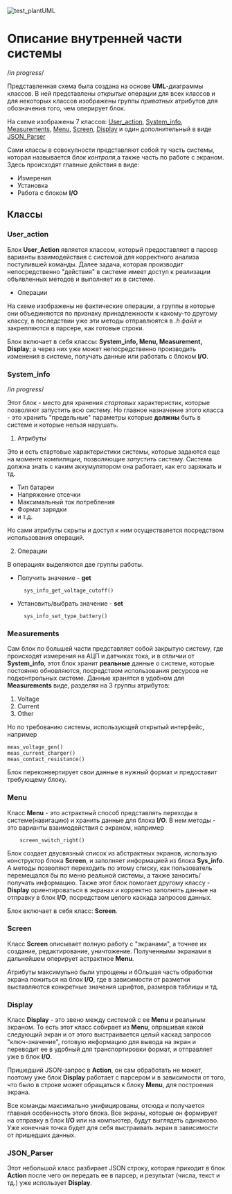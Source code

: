 
![test_plantUML](http://www.plantuml.com/plantuml/png/R8tDIW9H5CVtzodE0oJKDaGQz0P6ZZ9N5wv4Icl07D6Hg9KVco1Bw4d6eIandNc5SzweSsUSOO8MztBuV_n_5nEtEtQd3mDXb9lLkWc5GQ_l5agWsgefQvsgULa7KPDcwp_dQ8pjk_lOALjIcjdIhVCuP5LdHAMg6jT66mgfa8QcerWnLCkIR3JJP35RlL9rizCmB2Mjj9Lvnx0GOkYuFOXbSFhv3eZYn7xkdP-Tbl03C4AFPZJ7W6OO08QuuSF33SiBUaMVxu2lEQs1lmMR8UxGEycjx32a1RyPBUcT5vCj_EJg3su1VJ1kNDiPvZj10Zj0JFjEkGnO0HwqkMVjIxDphOWfRvg5Urh-9N4G4YIjw0K3ZQtOaz6W-vJdRa7NEKjBlGxwnaYZqUVgEjdnVnkjWXwtMI1wvrTmt6oyaRxl5_HIzLgfUqS4Zuah32uCtOsi_UyTOcBiE8diIvAPn_ERUGDaqPS30rlpr53ggp8o19xxFh2zzYxs8fm3GYTQsxYNtJNOWGpbLpsAcQTjf5zV4-byn0RsbZbxwMK723uCxAypA3K85T4rJSNnt8CuIgmue3fyyVGmGGyx7FYlx--25fvS7VZXmFR4Tn4e0g1OCf6CPVfAZE3FgwGwIQzRgo-e-raGUF8GJixKukTH6FS1VXCozlqMfCCJU6eklm5Ias-nAx8_KLfiyIoKj67zAjbBHTbLefEVGXggH1uDF8Qr5i5RQQOErz38Q920vCcFHvxevvxePvxefvxepPxepPxehPxe3PxefvxeHvxeRPxevvwKtPTEOTfrfWqeWl80Tc3qIUzeRSNJDnMz1pjkDbgtJnjOX8-MR4a7BT4jOWQQAPHbDAvWfa3Ha2yCEbNUKq43PwCGuVhB-Sbjx8xWXMajX2-sLs0CaTJmIMek2fqDwAD2vtCDBvYOUCLVQubobs4dQJMChoySrHnImotHAttkE3r5x_oUejQDnrhkyS0qaEBMzX7_gtZgOcvSnkLk3cmS3b_nf3wEbSw0UQu6vY6GDz8683l0D6_JO74l4MQso30vhKdvxYOsQheV_dyLJih3AkeY4fh2EPwh4RcOZ2_nKjigLRPqJapZMYekYvn5gV1UQjaJaNgo6Axytu2cArz5bw6qy8bNYtUBLBbvvedmU4suMLCo19K8eed6t5c7dkhesa9PHC__k91mOW_WXLGAUXI_WxCYe6-jJdGvwG6ZjoBDyeNf6zWwTkOV)




# Описание внутренней части системы #

/*in progress*/

Представленная схема была создана на основе **UML**-диаграммы классов. В ней представлены *открытые* операции для всех классов и для некоторых классов изображены группы *приватных* атрибутов для обозначения того, чем оперирует блок. 

На схеме изображены 7 классов: [User_action](#USER_ACTION), [System_info](#SYSTEM_INFO), [Measurements](#MEASUREMENTS), 
[Menu](#MENU), [Screen](#SCREEN), [Display](#DISPLAY) и один дополнительный в виде [JSON_Parser](#JSON_PARSER)

Сами классы в совокупности представляют собой ту часть системы, которая назвывается *блок контроля*,а также	 часть по работе с экраном.
Здесь происходят главные действия в виде: 

* Измерения 
* Установка
* Работа с блоком **I/O**

## Классы ##



### <a name="USER_ACTION">User_action</a> ###

Блок **User_Action** является классом, который предоставляет в парсер варианты взаимодействия с системой для корректного анализа поступившей команды. Далее задача, которая производит непосредственно "действия" в системе имеет доступ к реализации объявленных методов и выполняет их в системе. 

* Операции

На схеме изображены не фактические операции, а группы в которые они объединяются по признаку принадлежности к какому-то другому классу, в последствии уже эти методы отправлюятся в *.h файл* и закрепляются в парсере, как готовые строки. 


Блок включает в себя классы: **System_info, Menu, Measurement, Display**; а через них уже может непосредственно производить изменения в системе, получать данные или работать с блоком **I/O**.


### <a name="SYSTEM_INFO">System_info</a> ###

/*in progress*/

Этот блок - место для хранения *стартовых* характеристик, которые позволяют запустить всю систему. Но главное назначение этого класса - это хранить "предельные" параметры которые **должны** быть в системе и которые нельзя нарушать. 


1. Атрибуты

Это и есть стартовые характеристики системы, которые задаются еще на моменте компиляции, позволяющие *запустить* систему. Система должна знать с каким аккумулятором она работает, как его заряжать и тд.

* Тип батареи
* Напряжение отсечки 
* Максимальный ток потребления
* Формат зарядки
* и т.д.

Но сами атрибуты скрыты и доступ к ним осуществаяется посредством использования операций.

2. Операции


В операциях выделяются две группы работы.	

* Получить значение - **get**

		sys_info_get_voltage_cutoff()

* Установить/выбрать значение - **set**

		sys_info_set_type_battery()


### <a name="MEASUREMENTS">Measurements</a> ###

Сам блок по большей части представляет собой закрытую систему, где происходят измерения на АЦП и датчиках тока, и в отличии от **System_info**, этот блок хранит **реальные** данные о системе, которые постоянно обновляются, посредством использования ресурсов не подконтрольных системе. Данные хранятся в удобном для **Measurements** виде, разделяя на 3 группы атрибутов:

1. Voltage  
2. Current
3. Other

Но по требованию системы, использующей открытый интерфейс, например

	meas_voltage_gen()
	meas_current_charger()
	meas_contact_resistance()

Блок переконвертирует свои данные в нужный формат и предоставит требующему блоку. 

### <a name="MENU">Menu</a> ###

Класс **Menu** - это астрактный способ представлять переходы в системе(навигацию) и хранить данные для блока **I/O**. В нем методы - это варианты взаимодействия с экраном, например 
	
		screen_switch_right()

Блок создает двусвязный список из абстрактных экранов, использую конструктор блока **Screen**, и заполняет информацией из блока **Sys_info**. А методы позволяют переходить по этому списку, как пользователь перемещался бы по меню реальной системы, а также заносить/получать информацию. Также этот блок помогает другому классу - **Display** ориентироваться в экранах и корректно заполнять данные на отправку в блок **I/O**, посредством целого каскада запросов данных. 

Блок включает в себя класс: **Screen**.

### <a name="SCREEN">Screen</a> ###

Класс **Screen** описывает полную работу с "экранами", а точнее их создание, редактирование, уничтожение. Полученными экранами в дальнейшем оперирует астрактное **Menu**.

Атрибуты максимульно были упрощены и бОльшая часть обработки экрана ложиться на блок **I/O**, где в зависимости от разметки выставляются конкретные значения шрифтов, размеров таблицы и тд.  

### <a name="DISPLAY">Display</a> ###


Класс **Display** - это звено между системой с ее **Menu** и реальным экраном. То есть этот класс собирает из **Menu**, опрашивая какой следующий экран и от этого выстраивается целый каскад запросов "ключ-значение", готовую информацию для вывода на экран и переводит ее в удобный для транспортировки формат, и отправляет уже в блок **I/O**. 

Пришедший JSON-запрос в **Action**, он сам обработать не может, поэтому уже блок **Display** работает с парсером и в зависимости от того, что было в строке может обращаться к блоку **Menu**, для построения экрана.

Все команды максимально унифицированы, отсюда и получается главная особенность этого блока. Все экраны, которые он формирует на отправку в блок **I/O** или на компьютер, будут выглядеть одинаково. Уже конечная точка будет для себя выстраивать экран в зависимости от пришедших данных.  

### <a name="JSON_PARSER">JSON_Parser</a> ###
 
Этот небольшой класс разбирает JSON строку, которая приходит в блок **Action** после чего он передать ее в парсер, и результат (числа, текст и тд.) уже использует **Display**.  
